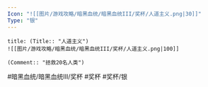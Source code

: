 ```yaml
---
Icon: "![[图片/游戏攻略/暗黑血统/暗黑血统III/奖杯/人道主义.png|30]]"
Type: "银"
---
```

```ad-common-silver-trophy
title: (Title:: "人道主义")
![[图片/游戏攻略/暗黑血统/暗黑血统III/奖杯/人道主义.png|100]]

(Comment:: "拯救20名人类")
```

#暗黑血统/暗黑血统III/奖杯 #奖杯 #奖杯/银
